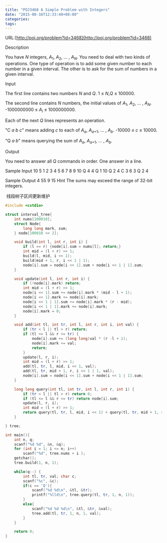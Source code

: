 ```yaml
---
title: "POJ3468 A Simple Problem with Integers"
date: "2015-08-16T12:33:40+08:00"
categories:
tags:
---
```


                                            

URL:[http://poj.org/problem?id=3468](http://poj.org/problem?id=3468)



Description

You have <em>N</em> integers, <em>A</em><sub>1</sub>, <em>A</em><sub>2</sub>, ... ,
<em>A<sub>N</sub></em>. You need to deal with two kinds of operations. One type of operation is to add some given number to each number in a given interval. The other is to ask for the sum of numbers in a given interval.

Input

The first line contains two numbers <em>N</em> and <em>Q</em>. 1 ≤ <em>N</em>,<em>Q</em> ≤ 100000.

The second line contains <em>N</em> numbers, the initial values of <em>A</em><sub>1</sub>,
<em>A</em><sub>2</sub>, ... , <em>A<sub>N</sub></em>. -1000000000 ≤ <em>A<sub>i</sub></em> ≤ 1000000000.

Each of the next <em>Q</em> lines represents an operation.

"C <em>a b c</em>" means adding <em>c</em> to each of <em>A<sub>a</sub></em>, <em>
A<sub>a</sub></em><sub>+1</sub>, ... , <em>A<sub>b</sub></em>. -10000 ≤ <em>c</em> ≤ 10000.

"Q <em>a b</em>" means querying the sum of <em>A<sub>a</sub></em>, <em>A<sub>a</sub></em><sub>+1</sub>, ... ,
<em>A<sub>b</sub></em>.

Output

You need to answer all <em>Q</em> commands in order. One answer in a line.

Sample Input
10 5
1 2 3 4 5 6 7 8 9 10
Q 4 4
Q 1 10
Q 2 4
C 3 6 3
Q 2 4

Sample Output
4
55
9
15
Hint
The sums may exceed the range of 32-bit integers.

 线段树子区间更新维护

```cpp
#include <cstdio>

struct interval_tree{
    int nums[100010];
    struct Node{
        long long mark, sum;
    } node[100010 << 2];

    void build(int l, int r, int i) {
        if (l == r) {node[i].sum = nums[l]; return;}
        int mid = (l + r) >> 1;
        build(l, mid, i << 1);
        build(mid + 1, r, i << 1 | 1);
        node[i].sum = node[i << 1].sum + node[i << 1 | 1].sum;
    }

    void update(int l, int r, int i) {
        if (!node[i].mark) return;
        int mid = (l + r) >> 1;
        node[i << 1].sum += node[i].mark * (mid - l + 1);
        node[i << 1].mark += node[i].mark;
        node[i << 1 | 1].sum += node[i].mark * (r - mid);
        node[i << 1 | 1].mark += node[i].mark;
        node[i].mark = 0;
    }

    void add(int tl, int tr, int l, int r, int i, int val) {
        if (tr < l || tl > r) return;
        if (tl <= l && r <= tr) {
            node[i].sum += (long long)val * (r -l + 1);
            node[i].mark += val;
            return;
        }
        update(l, r, i);
        int mid = (l + r) >> 1;
        add(tl, tr, l, mid, i << 1, val);
        add(tl, tr, mid + 1, r, i << 1 | 1, val);
        node[i].sum = node[i << 1].sum + node[i << 1 | 1].sum;
    }

    long long query(int tl, int tr, int l, int r, int i) {
        if (tr < l || tl > r) return 0;
        if (tl <= l && r <= tr) return node[i].sum;
        update(l, r, i);
        int mid = (l + r) >> 1;
        return query(tl, tr, l, mid, i << 1) + query(tl, tr, mid + 1, r, i << 1 | 1);
    }

} tree;

int main(){
    int n, q;
    scanf("%d %d", &n, &q);
    for (int i = 1; i <= n; i++)
        scanf("%d", tree.nums + i );
    getchar();
    tree.build(1, n, 1);

    while(q--) {
        int tl, tr, val; char c;
        scanf("%c", &c);
        if(c == 'Q'){
            scanf("%d %d\n", &tl, &tr);
            printf("%lld\n", tree.query(tl, tr, 1, n, 1));
        }
        else{
            scanf("%d %d %d\n", &tl, &tr, &val);
            tree.add(tl, tr, 1, n, 1, val);
        }
    }

    return 0;
}
```


